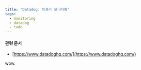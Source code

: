 ```yaml
---
title: 'Datadog: 인프라 모니터링'
tags:
  - monitoring
  - datadog
  - todo
---
```


#### 관련 문서
- [https://www.datadoghq.com/](https://www.datadoghq.com/)


wow.

